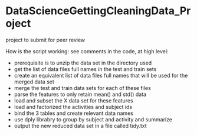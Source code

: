 # DataScienceGettingCleaningData_Project
project to submit for peer review

How is the script working: see comments in the code, at high level:

- prerequisite is to unzip the data set in the directory used
- get the list of data files full names in the test and train sets
- create an equivalent list of data files full names that will be used for the merged data set
- merge the test and train data sets for each of these files
- parse the features to only retain mean() and std() data
- load and subset the X data set for these features
- load and factorized the activities and subject ids
- bind the 3 tables and create relevant data names
- use dply librabry to group by subject and activity and summarize
- output the new reduced data set in a file called tidy.txt
